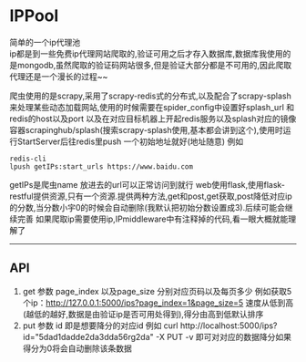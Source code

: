 # IPPool
简单的一个ip代理池
<br/>
ip都是到一些免费ip代理网站爬取的,验证可用之后才存入数据库,数据库我使用的是mongodb,虽然爬取的验证码网站很多,但是验证大部分都是不可用的,因此爬取代理还是一个漫长的过程~~

爬虫使用的是scrapy,采用了scrapy-redis式的分布式,以及配合了scrapy-splash来处理某些动态加载网站,使用的时候需要在spider_config中设置好splash_url 和redis的host以及port
以及在对应目标机器上开起redis服务以及splash对应的镜像容器scrapinghub/splash(搜索scrapy-splash使用,基本都会讲到这个),使用时运行StartServer后往redis里push
一个初始地址就好(地址随意) 例如
```
redis-cli
lpush getIPs:start_urls https://www.baidu.com
```
getIPs是爬虫name 放进去的url可以正常访问到就行
web使用flask,使用flask-restful提供资源,只有一个资源.提供两种方法,get和post,get获取,post降低对应ip的分数,当分数小宇0的时候会自动删除(我默认把初始分数设置成3).后续可能会继续完善
如果爬取ip需要使用ip,IPmiddleware中有注释掉的代码,看一眼大概就能理解了


---

## API
1. get  参数  page_index 以及page_size 分别对应页码以及每页多少
 例如获取5个ip：http://127.0.0.1:5000/ips?page_index=1&page_size=5
 速度从低到高(越低的越好,数据是由验证ip是否可用处得到),得分由高到低默认排序
2. put 参数 id 即是想要降分的对应id
  例如 curl http://localhost:5000/ips?id="5dad1dadde2da3dda56rg2da" -X PUT -v 即可对对应的数据降分如果得分为0将会自动删除该条数据
